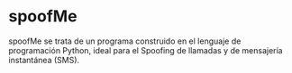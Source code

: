 # spoofMe
spoofMe se trata de un programa construido en el lenguaje de programación Python, ideal para el Spoofing de llamadas y de mensajería instantánea (SMS).
